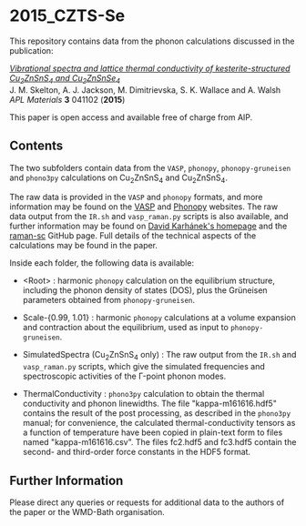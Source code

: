 2015_CZTS-Se
============

This repository contains data from the phonon calculations discussed in the publication:

[*Vibrational spectra and lattice thermal conductivity of kesterite-structured Cu<sub>2</sub>ZnSnS<sub>4</sub> and Cu<sub>2</sub>ZnSnSe<sub>4</sub>*](http://scitation.aip.org/content/aip/journal/aplmater/3/4/10.1063/1.4917044)  
J. M. Skelton, A. J. Jackson, M. Dimitrievska, S. K. Wallace and A. Walsh  
*APL Materials* **3** 041102 (**2015**)

This paper is open access and available free of charge from AIP.


Contents
------------
The two subfolders contain data from the `VASP`, `phonopy`, `phonopy-gruneisen` and `phono3py` calculations on Cu<sub>2</sub>ZnSnS<sub>4</sub> and Cu<sub>2</sub>ZnSnS<sub>4</sub>.

The raw data is provided in the `VASP` and `phonopy` formats, and more information may be found on the [VASP](https://www.vasp.at/) and [Phonopy](http://phonopy.sourceforge.net/) websites. The raw data output from the `IR.sh` and `vasp_raman.py` scripts is also available, and further information may be found on [David Karhánek's homepage](http://homepage.univie.ac.at/david.karhanek/downloads.html) and the [raman-sc](https://github.com/raman-sc/VASP) GitHub page. Full details of the technical aspects of the calculations may be found in the paper.

Inside each folder, the following data is available:

- \<Root\> : harmonic `phonopy` calculation on the equilibrium structure, including the phonon density of states (DOS), plus the Grüneisen parameters obtained from `phonopy-gruneisen`.

- Scale-{0.99, 1.01} : harmonic `phonopy` calculations at a volume expansion and contraction about the equilibrium, used as input to `phonopy-gruneisen`.

- SimulatedSpectra (Cu<sub>2</sub>ZnSnS<sub>4</sub> only) : The raw output from the `IR.sh` and `vasp_raman.py` scripts, which give the simulated frequencies and spectroscopic activities of the Γ-point phonon modes.

- ThermalConductivity : `phono3py` calculation to obtain the thermal conductivity and phonon linewidths. The file "kappa-m161616.hdf5" contains the result of the post processing, as described in the `phono3py` manual; for convenience, the calculated thermal-conductivity tensors as a function of temperature have been copied in plain-text form to files named "kappa-m161616.csv". The files fc2.hdf5 and fc3.hdf5 contain the second- and third-order force constants in the HDF5 format.


Further Information
-------------------
Please direct any queries or requests for additional data to the authors of the paper or the WMD-Bath organisation.
